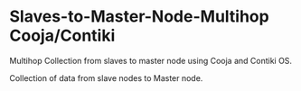 # Slaves-to-Master-Node-Multihop Cooja/Contiki

Multihop Collection from slaves to master node using Cooja and Contiki OS.

Collection of data from slave nodes to Master node. 
